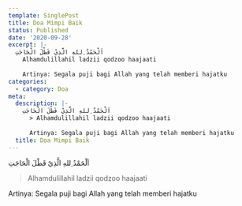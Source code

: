 ```yaml
---
template: SinglePost
title: Doa Mimpi Baik
status: Published
date: '2020-09-28'
excerpt: |-
  اَلْحَمْدُ ِللهِ الَّذِيْ قَطْلَ الْحَاجَتِ
    Alhamdulillahil ladzii qodzoo haajaati
    
    Artinya: Segala puji bagi Allah yang telah memberi hajatku
categories:
  - category: Doa
meta:
  description: |-
    اَلْحَمْدُ ِللهِ الَّذِيْ قَطْلَ الْحَاجَتِ
      > Alhamdulillahil ladzii qodzoo haajaati
      
      Artinya: Segala puji bagi Allah yang telah memberi hajatku
  title: Doa Mimpi Baik
---
```

اَلْحَمْدُ ِللهِ الَّذِيْ قَطْلَ الْحَاجَتِ
  > Alhamdulillahil ladzii qodzoo haajaati
  
  Artinya: Segala puji bagi Allah yang telah memberi hajatku
